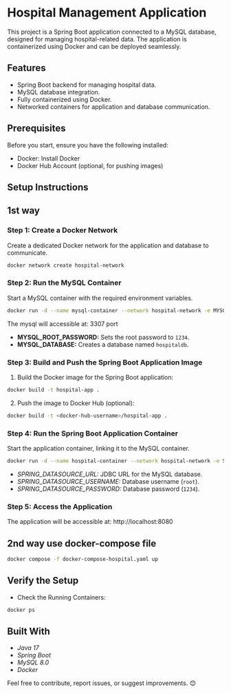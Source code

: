 # Hospital Management Application

This project is a Spring Boot application connected to a MySQL database, designed for managing hospital-related data. The application is containerized using Docker and can be deployed seamlessly.
## Features
* Spring Boot backend for managing hospital data.
* MySQL database integration.
* Fully containerized using Docker.
* Networked containers for application and database communication.


## Prerequisites

Before you start, ensure you have the following installed:

* Docker: Install Docker
* Docker Hub Account (optional, for pushing images)

## Setup Instructions

## 1st way 
### Step 1: Create a Docker Network

Create a dedicated Docker network for the application and database to communicate.

```bash
docker network create hospital-network
```

### Step 2: Run the MySQL Container

Start a MySQL container with the required environment variables.

```bash
docker run -d --name mysql-container --network hospital-network -e MYSQL_ROOT_PASSWORD=1234 -e MYSQL_DATABASE=hospitaldb -p 3307:3306 mysql:8.0
```
The mysql will accessible at: 3307 port


* **MYSQL_ROOT_PASSWORD:** Sets the root password to `1234`.
* **MYSQL_DATABASE:** Creates a database named `hospitaldb`.

### Step 3: Build and Push the Spring Boot Application Image
1. Build the Docker image for the Spring Boot application:
```bash
docker build -t hospital-app .
```
2. Push the image to Docker Hub (optional):
```bash
docker build -t <docker-hub-username>/hospital-app .
```
### Step 4: Run the Spring Boot Application Container
Start the application container, linking it to the MySQL container.

```bash
docker run -d --name hospital-container --network hospital-network -e SPRING_DATASOURCE_URL=jdbc:mysql://mysql-container:3306/hospitaldb -e SPRING_DATASOURCE_USERNAME=root -e SPRING_DATASOURCE_PASSWORD=1234 -p 8080:8080 hospital-app
```
* *SPRING_DATASOURCE_URL:* JDBC URL for the MySQL database.
* *SPRING_DATASOURCE_USERNAME:* Database username (`root`).
* *SPRING_DATASOURCE_PASSWORD:* Database password (`1234`).

### Step 5: Access the Application

The application will be accessible at: http://localhost:8080

## 2nd way use docker-compose file
```bash
docker compose -f docker-compose-hospital.yaml up
```

## Verify the Setup
* Check the Running Containers:
```bash
docker ps
```

## Built With

* *Java 17*
* *Spring Boot*
* *MySQL 8.0*
* *Docker*


Feel free to contribute, report issues, or suggest improvements. 😊
